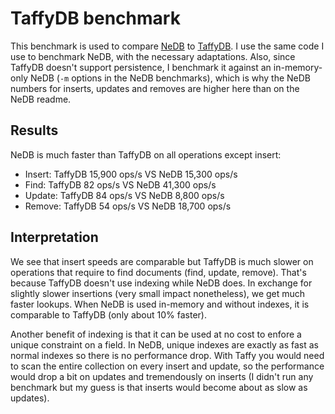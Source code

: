# TaffyDB benchmark

This benchmark is used to compare <a href="https://github.com/louischatriot/nedb" target="_blank">NeDB</a> to <a href="http://www.taffydb.com/" target="_blank">TaffyDB</a>. I use the same code I use to benchmark NeDB, with the necessary adaptations. Also, since TaffyDB doesn't support persistence, I benchmark it against an in-memory-only NeDB (`-m` options in the NeDB benchmarks), which is why the NeDB numbers for inserts, updates and removes are higher here than on the NeDB readme.


## Results

NeDB is much faster than TaffyDB on all operations except insert:  

* Insert: TaffyDB 15,900 ops/s VS NeDB 15,300 ops/s
* Find: TaffyDB 82 ops/s VS NeDB 41,300 ops/s
* Update: TaffyDB 84 ops/s VS NeDB 8,800 ops/s
* Remove: TaffyDB 54 ops/s VS NeDB 18,700 ops/s


## Interpretation

We see that insert speeds are comparable but TaffyDB is much slower on operations that require to find documents (find, update, remove). That's because TaffyDB doesn't use indexing while NeDB does. In exchange for slightly slower insertions (very small impact nonetheless), we get much faster lookups. When NeDB is used in-memory and without indexes, it is comparable to TaffyDB (only about 10% faster).

Another benefit of indexing is that it can be used at no cost to enfore a unique constraint on a field. In NeDB, unique indexes are exactly as fast as normal indexes so there is no performance drop. With Taffy you would need to scan the entire collection on every insert and update, so the performance would drop a bit on updates and tremendously on inserts (I didn't run any benchmark but my guess is that inserts would become about as slow as updates).


